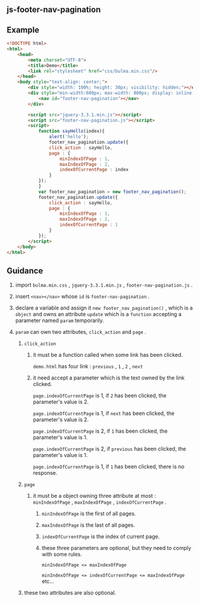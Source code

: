 ## js-footer-nav-pagination



## Example

```html
<!DOCTYPE html>
<html>
    <head>
        <meta charset="UTF-8">
        <title>Demo</title>
        <link rel="stylesheet" href="css/bulma.min.css"/>
    </head>
    <body style="text-align: center;">
        <div style="width: 100%; height: 30px; visibility: hidden;"></div>
        <div style="min-width:600px; max-width: 800px; display: inline-block;">
            <nav id="footer-nav-pagination"></nav>
        </div>

        <script src="jquery-3.3.1.min.js"></script>
        <script src="footer-nav-pagination.js"></script>
        <script>
            function sayHello(index){
                alert('hello');
                footer_nav_pagination.update({
                click_action : sayHello,
                page : {
                    minIndexOfPage : 1,
                    maxIndexOfPage : 2,
                    indexOfCurrentPage : index
                }
            });
            }
            var footer_nav_pagination = new footer_nav_pagination();
            footer_nav_pagination.update({
                click_action : sayHello,
                page : {
                    minIndexOfPage : 1,
                    maxIndexOfPage : 2,
                    indexOfCurrentPage : 1
                }
            });
        </script>
    </body>
</html>
```



## Guidance

1. import `bulma.min.css` , `jquery-3.3.1.min.js` , `footer-nav-pagination.js` .

2. insert `<nav></nav>` whose `id` is `footer-nav-pagination` .

3. declare a variable and assign it `new footer_nav_pagination()` , which is a `object` and owns an attribute `update` which is a `function` accepting a parameter named `param` temporarily.

4. `param` can own two attributes, `click_action` and `page` .

   1. `click_action` 

      1. it must be a function called when some link has been clicked.

         `demo.html` has four link : `previous` , `1` , `2` , `next` 

      2. it need accept a parameter which is the text owned by the link clicked.

         `page.indexOfCurrentPage` is 1, if `2` has been clicked, the parameter's value is 2.

         `page.indexOfCurrentPage` is 1, if `next` has been clicked, the parameter's value is 2.

         `page.indexOfCurrentPage` is 2, if `1` has been clicked, the parameter's value is 1.

         `page.indexOfCurrentPage` is 2, if `previous` has been clicked, the parameter's value is 1.

         `page.indexOfCurrentPage` is 1, if `1` has been clicked, there is no response.

   2. `page`

      1. it must be a object owning three attribute at most : `minIndexOfPage` , `maxIndexOfPage` , `indexOfCurrentPage` .

         1. `minIndexOfPage` is the first of all pages.

         2. `maxIndexOfPage` is the last of all pages.

         3. `indexOfCurrentPage` is the index of current page.

         4. these three parameters are optional, but they need to comply with some rules.

            `minIndexOfPage <= maxIndexOfPage` 

            `minIndexOfPage <= indexOfCurrentPage <= maxIndexOfPage`  etc...

   3. these two attributes are also optional.